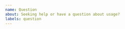 ```yaml
---
name: Question
about: Seeking help or have a question about usage?
labels: question
---
```


<!-- We can't debug your app for you, but you can ask questions and we will try to answer them.

You can also ask a question in the Node.js Slack community's #express-js channel:

* Slack invite form: http://www.nodeslackers.com/invite
* #express-js channel: https://node-js.slack.com/archives/C0L827VV4

It is super important that you paste in samples of your code (no screenshots of code, [use markdown](https://docs.github.com/en/get-started/writing-on-github/working-with-advanced-formatting/creating-and-highlighting-code-blocks))!
Without seeing what your code looks like, we won't be able to help you very much.
More is better when it comes to sharing code samples if you're having a problem. -->
